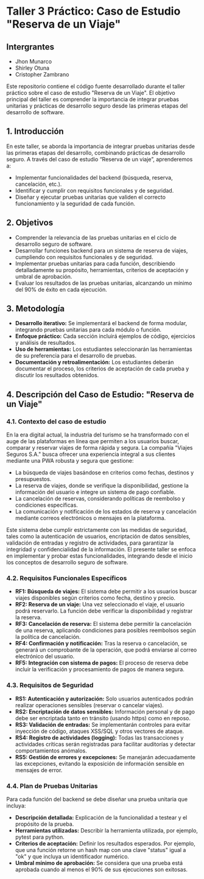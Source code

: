 # Taller 3 Práctico: Caso de Estudio "Reserva de un Viaje"

## Intergrantes
- Jhon Munarco
- Shirley Otuna
- Cristopher Zambrano

Este repositorio contiene el código fuente desarrollado durante el taller práctico sobre el caso de estudio "Reserva de un Viaje".  El objetivo principal del taller es comprender la importancia de integrar pruebas unitarias y prácticas de desarrollo seguro desde las primeras etapas del desarrollo de software.

## 1. Introducción

En este taller, se aborda la importancia de integrar pruebas unitarias desde las primeras etapas del desarrollo, combinando prácticas de desarrollo seguro. A través del caso de estudio “Reserva de un viaje”, aprenderemos a:

*   Implementar funcionalidades del backend (búsqueda, reserva, cancelación, etc.).
*   Identificar y cumplir con requisitos funcionales y de seguridad.
*   Diseñar y ejecutar pruebas unitarias que validen el correcto funcionamiento y la seguridad de cada función.

## 2. Objetivos

*   Comprender la relevancia de las pruebas unitarias en el ciclo de desarrollo seguro de software.
*   Desarrollar funciones backend para un sistema de reserva de viajes, cumpliendo con requisitos funcionales y de seguridad.
*   Implementar pruebas unitarias para cada función, describiendo detalladamente su propósito, herramientas, criterios de aceptación y umbral de aprobación.
*   Evaluar los resultados de las pruebas unitarias, alcanzando un mínimo del 90% de éxito en cada ejecución.

## 3. Metodología

*   **Desarrollo iterativo:** Se implementará el backend de forma modular, integrando pruebas unitarias para cada módulo o función.
*   **Enfoque práctico:** Cada sección incluirá ejemplos de código, ejercicios y análisis de resultados.
*   **Uso de herramientas:** Los estudiantes seleccionarán las herramientas de su preferencia para el desarrollo de pruebas.
*   **Documentación y retroalimentación:** Los estudiantes deberán documentar el proceso, los criterios de aceptación de cada prueba y discutir los resultados obtenidos.

## 4. Descripción del Caso de Estudio: "Reserva de un Viaje"

### 4.1. Contexto del caso de estudio

En la era digital actual, la industria del turismo se ha transformado con el auge de las plataformas en línea que permiten a los usuarios buscar, comparar y reservar viajes de forma rápida y segura. La compañía "Viajes Seguros S.A." busca ofrecer una experiencia integral a sus clientes mediante una PWA robusta y segura que gestione:

*   La búsqueda de viajes basándose en criterios como fechas, destinos y presupuestos.
*   La reserva de viajes, donde se verifique la disponibilidad, gestione la información del usuario e integre un sistema de pago confiable.
*   La cancelación de reservas, considerando políticas de reembolso y condiciones específicas.
*   La comunicación y notificación de los estados de reserva y cancelación mediante correos electrónicos o mensajes en la plataforma.

Este sistema debe cumplir estrictamente con las medidas de seguridad, tales como la autenticación de usuarios, encriptación de datos sensibles, validación de entradas y registro de actividades, para garantizar la integridad y confidencialidad de la información. El presente taller se enfoca en implementar y probar estas funcionalidades, integrando desde el inicio los conceptos de desarrollo seguro de software.

### 4.2. Requisitos Funcionales Específicos

*   **RF1: Búsqueda de viajes:** El sistema debe permitir a los usuarios buscar viajes disponibles según criterios como fecha, destino y precio.
*   **RF2: Reserva de un viaje:** Una vez seleccionado el viaje, el usuario podrá reservarlo. La función debe verificar la disponibilidad y registrar la reserva.
*   **RF3: Cancelación de reserva:** El sistema debe permitir la cancelación de una reserva, aplicando condiciones para posibles reembolsos según la política de cancelación.
*   **RF4: Confirmación y notificación:** Tras la reserva o cancelación, se generará un comprobante de la operación, que podrá enviarse al correo electrónico del usuario.
*   **RF5: Integración con sistema de pagos:** El proceso de reserva debe incluir la verificación y procesamiento de pagos de manera segura.

### 4.3. Requisitos de Seguridad

*   **RS1: Autenticación y autorización:** Solo usuarios autenticados podrán realizar operaciones sensibles (reservar o cancelar viajes).
*   **RS2: Encriptación de datos sensibles:** Información personal y de pago debe ser encriptada tanto en tránsito (usando https) como en reposo.
*   **RS3: Validación de entradas:** Se implementarán controles para evitar inyección de código, ataques XSS/SQL y otros vectores de ataque.
*   **RS4: Registro de actividades (logging):** Todas las transacciones y actividades críticas serán registradas para facilitar auditorías y detectar comportamientos anómalos.
*   **RS5: Gestión de errores y excepciones:** Se manejarán adecuadamente las excepciones, evitando la exposición de información sensible en mensajes de error.

### 4.4. Plan de Pruebas Unitarias

Para cada función del backend se debe diseñar una prueba unitaria que incluya:

*   **Descripción detallada:** Explicación de la funcionalidad a testear y el propósito de la prueba.
*   **Herramientas utilizadas:** Describir la herramienta utilizada, por ejemplo, pytest para python.
*   **Criterios de aceptación:** Definir los resultados esperados. Por ejemplo, que una función retorne un hash map con una clave "status" igual a "ok" y que incluya un identificador numérico.
*   **Umbral mínimo de aprobación:** Se considera que una prueba está aprobada cuando al menos el 90% de sus ejecuciones son exitosas.

